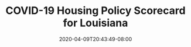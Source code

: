 ---
title: "COVID-19 Housing Policy Scorecard for Louisiana"
date: 2020-04-09T20:43:49-08:00
layout: single
type: covid-policy-rankings
state_abbrev: la # use state abbreviation.
state_title: Louisiana
photoCredit:
hasSubnav: true
fbImage: /images/assets/covid-eviction-policies-social.jpg
twImage: /images/assets/covid-eviction-policies-social.jpg
socialDescription: COVID-19 Housing Policy Scorecard for Louisiana
description: See how Louisiana ranks in our nationwide scorecard of housing policies in response to COVID-19.
url: /covid-policy-scorecard/la
aliases:
    - /covid-policy-scorecard/la
    - /covid-policy-scorecard/louisiana
    - /es/covid-policy-scorecard/la
    - /es/covid-policy-scorecard/louisiana
---